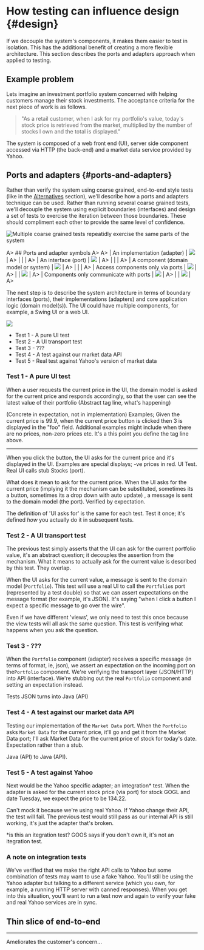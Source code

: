 # How testing can influence design {#design}

If we decouple the system's components, it makes them easier to test in isolation. This has the additional benefit of creating a more flexible architecture. This section describes the ports and adapters approach when applied to testing.



## Example problem

Lets imagine an investment portfolio system concerned with helping customers manage their stock investments. The acceptance criteria for the next piece of work is as follows.

> "As a retail customer, when I ask for my portfolio's value, today's stock price is retrieved from the market, multiplied by the number of stocks I own and the total is displayed."

The system is composed of a web front end (UI), server side component accessed via HTTP (the back-end) and a market data service provided by Yahoo.


## Ports and adapters {#ports-and-adapters}

Rather than verify the system using coarse grained, end-to-end style tests (like in the [Alternatives](#use-a-hexagonal-architecture) section), we'll describe how a ports and adapters technique can be used. Rather than running several coarse grained tests, we'll decouple the system using explicit boundaries (interfaces) and design a set of tests to exercise the iteration between those boundaries. These should compliment each other to provide the same level of confidence. 

![Multiple coarse grained tests repeatidly exercise the same parts of the system](images/part2/design.md/coarse-grained-tests-design.png)

A> ## Ports and adapter symbols
A>
A> | An implementation (adapter) | ![](images/part2/design.md/adapter.png) |
A> | | |
A> | An interface (port) | ![](images/part2/design.md/port.png) |
A> | | |
A> | A component (domain model or system) | ![](images/part2/design.md/circle.png) |
A> | | |
A> | Access components only via ports | ![](images/part2/design.md/port-line-circle.png) |
A> | | ![](images/part2/design.md/port-line-adapter.png) |
A> | Components only communicate with ports | ![](images/part2/design.md/circle-arrow-port.png) |
A> | | ![](images/part2/design.md/adapter-arrow-port.png) |
A> 

The next step is to describe the system architecture in terms of boundary interfaces (ports), their implementations (adapters) and core application logic (domain model(s)). The UI could have multiple components, for example, a Swing UI or a web UI.

![](images/part2/design.md/ports-and-adapter-design.png)




* Test 1 - A pure UI test
* Test 2 - A UI transport test
* Test 3 - ???
* Test 4 - A test against our market data API
* Test 5 - Real test against Yahoo's version of market data


### Test 1 - A pure UI test

When a user requests the current price in the UI, the domain model is asked for the current price and responds accordingly, so that the user can see the latest value of their portfolio (Abstract tag line, what's happening)

(Concrete in expectation, not in implementation) Examples; Given the current price is 99.9, when the current price button is clicked then 3 is displayed in the "foo" field. Additional examples might include when there are no prices, non-zero prices etc. It's a this point you define the tag line above.

---

When you click the button, the UI asks for the current price and it's displayed in the UI. Examples are special displays; -ve prices in red. UI Test. Real UI calls stub Stocks (port).

What does it mean to ask for the current price. When the UI asks for the current price (implying it the mechanism can be substituted, sometimes its a button, sometimes its a drop down with auto update) , a message is sent to the domain model (the port). Verified by expectation.

The definition of 'UI asks for' is the same for each test. Test it once; it's defined _how_ you actually do it in subsequent tests.


### Test 2 - A UI transport test

The previous test simply asserts that the UI can ask for the current portfolio value, it's an abstract question; it decouples the assertion from the mechanism. What it means to actually ask for the current value is described by this test. They overlap.

When the UI asks for the current value, a message is sent to the domain model (`Portfolio`). This test will use a real UI to call the `Portfolio`s port (represented by a test double) so that we can assert expectations on the message format (for example, it's JSON). It's saying "when I click a button I expect a specific message to go over the wire".

Even if we have different 'views', we only need to test this once because the view tests will all ask the same question. This test is verifying what happens when you ask the question.



### Test 3 - ???

When the `Portfolio` component (adapter) receives a specific message (in terms of format, ie, json), we assert an expectation on the incoming port on the`Portfolio` component. We're verifying the transport layer (JSON/HTTP) into API (interface). We're stubbing out the real `Portfolio` component and setting an expectation instead.

Tests JSON turns into Java (API)



### Test 4 - A test against our market data API

Testing our implementation of the `Market Data` port. When the `Portfolio` asks `Market Data` for the current price, it'll go and get it from the Market Data port; I'll ask Market Data for the current price of stock for today's date. Expectation rather than a stub.

Java (API) to Java (API).



### Test 5 - A test against Yahoo

Next would be the Yahoo specific adapter; an integration* test. When the adapter is asked for the current stock price (via port) for stock GOGL and date Tuesday, we expect the price to be 134.22.

Can't mock it because we're using real Yahoo. If Yahoo change their API, the test will fail. The previous test would still pass as our internal API is still working, it's just the adapter that's broken.

*is this an itegration test? GOOS says if you don't own it, it's not an itegration test.


### A note on integration tests

We've verified that we make the right API calls to Yahoo but some combination of tests may want to use a fake Yahoo. You'll still be using the Yahoo adapter but talking to a different service (which you own, for example, a running HTTP server with canned responses). When you get into this situation, you'll want to run a test now and again to verify your fake and real Yahoo services are in sync.



## Thin slice of end-to-end

---
 Ameliorates the customer's concern...